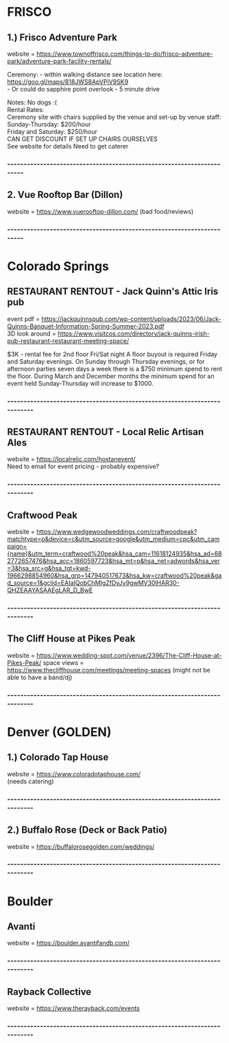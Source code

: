 


# FRISCO #

## 1.) Frisco Adventure Park ## 
website =  https://www.townoffrisco.com/things-to-do/frisco-adventure-park/adventure-park-facility-rentals/

Ceremony:
    - within walking distance see location here: https://goo.gl/maps/818JWS8ApVPjV9SK9    \
    - Or could do sapphire point overlook - 5 minute drive


Notes: 
No dogs :( \
Rental Rates: \
Ceremony site with chairs supplied by the venue and set-up by venue staff: \
Sunday-Thursday: $200/hour \
Friday and Saturday: $250/hour \
CAN GET DISCOUNT IF SET UP CHAIRS OURSELVES \
See website for details
Need to get caterer
### ---------------------------------------------------------------------- ###

## 2. Vue Rooftop Bar (Dillon) ##
website = https://www.vuerooftop-dillon.com/
(bad food/reviews)

### ---------------------------------------------------------------------- ###


# Colorado Springs #

##  RESTAURANT RENTOUT - Jack Quinn's Attic Iris pub  ##
event pdf = https://jackquinnspub.com/wp-content/uploads/2023/06/Jack-Quinns-Banquet-Information-Spring-Summer-2023.pdf   <br>
3D look around  = https://www.visitcos.com/directory/jack-quinns-irish-pub-restaurant-restaurant-meeting-space/    <br>

$3K - rental fee for 2nd floor Fri/Sat night
A floor  buyout is required Friday and Saturday evenings.
On Sunday through Thursday evenings, or for afternoon parties seven days a
week there is a $750 minimum spend to rent the floor. During March and
December months the minimum spend for an event held Sunday-Thursday will
increase to $1000. 

### ------------------------------------------------------------------------- ###
##  RESTAURANT RENTOUT - Local Relic Artisan Ales  ##
website = https://localrelic.com/hostanevent/    <br>
Need to email for event pricing - probably expensive?

### ------------------------------------------------------------------------- ###
## Craftwood Peak ## 
website = https://www.wedgewoodweddings.com/craftwoodpeak?matchtype=p&device=c&utm_source=google&utm_medium=cpc&utm_campaign={name}&utm_term=craftwood%20peak&hsa_cam=11618124935&hsa_ad=682772657476&hsa_acc=1860597723&hsa_mt=p&hsa_net=adwords&hsa_ver=3&hsa_src=g&hsa_tgt=kwd-1966298854960&hsa_grp=147940517673&hsa_kw=craftwood%20peak&gad_source=1&gclid=EAIaIQobChMIgZfDvJy9gwMV30lHAR30-QHZEAAYASAAEgLAR_D_BwE
### ------------------------------------------------------------------------- ###
## The Cliff House at Pikes Peak ## 
website = https://www.wedding-spot.com/venue/2396/The-Cliff-House-at-Pikes-Peak/
space views = https://www.thecliffhouse.com/meetings/meeting-spaces
(might not be able to have a band/dj)
### ------------------------------------------------------------------------- ###

# Denver (GOLDEN) #

## 1.)  Colorado Tap House    ##
website = https://www.coloradotaphouse.com/     <br>
(needs catering)
### ------------------------------------------------------------------------- ###

## 2.) Buffalo Rose (Deck or Back Patio) ##
website = https://buffalorosegolden.com/weddings/
### ------------------------------------------------------------------------- ###

# Boulder  #

##  Avanti ##
website = https://boulder.avantifandb.com/
### ------------------------------------------------------------------------- ###

##  Rayback Collective ##
website = https://www.therayback.com/events
### ------------------------------------------------------------------------- ###


